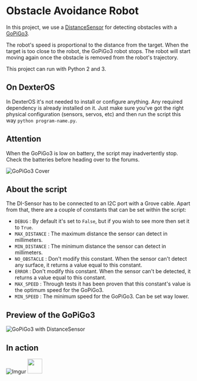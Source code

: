 # Obstacle Avoidance Robot

In this project, we use a [DistanceSensor](https://www.dexterindustries.com/shop/distance-sensor/) for detecting obstacles with a [GoPiGo3](https://www.dexterindustries.com/shop/gopigo3-robot-base-kit/).

The robot's speed is proportional to the distance from the target.
When the target is too close to the robot, the GoPiGo3 robot stops. The robot will start moving again once the obstacle is removed from the robot's trajectory.

This project can run with Python 2 and 3.

## On DexterOS
In DexterOS it's not needed to install or configure anything. Any required dependency is already installed on it. Just make sure you've got the right physical configuration (sensors, servos, etc) and then run the script this way `python program-name.py`.

## Attention

When the GoPiGo3 is low on battery, the script may inadvertently stop. Check the batteries before heading over to the forums.

![GoPiGo3 Cover](http://i.imgur.com/RBNHUzz.jpg)

## About the script

The DI-Sensor has to be connected to an I2C port with a Grove cable. Apart from that, there are a couple of constants that can be set within the script:

* `DEBUG` : By default it's set to `False`, but if you wish to see more then set it to `True`.
* `MAX_DISTANCE` : The maximum distance the sensor can detect in millimeters.
* `MIN_DISTANCE` : The minimum distance the sensor can detect in millimeters.
* `NO_OBSTACLE` : Don't modify this constant. When the sensor can't detect any surface, it returns a value equal to this constant.
* `ERROR` : Don't modify this constant. When the sensor can't be detected, it returns a value equal to this constant.
* `MAX_SPEED` : Through tests it has been proven that this constant's value is the optimum speed for the GoPiGo3.
* `MIN_SPEED` : The minimum speed for the GoPiGo3. Can be set way lower.

## Preview of the GoPiGo3

![GoPiGo3 with DistanceSensor](http://i.imgur.com/FlHrteg.gif)

## In action

![Imgur](https://imgur.com/MpXz4ZD.gif)
<img src="https://imgur.com/MpXz4ZD.gif" width="40" height="40" />
